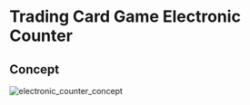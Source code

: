 # Trading Card Game Electronic Counter

## Concept

![electronic_counter_concept](https://github.com/groundst8/tcg-counter/assets/53413353/7b87b772-639f-45e6-b7d9-5978f38ef246)

